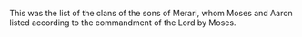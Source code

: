 This was the list of the clans of the sons of Merari, whom Moses and Aaron listed according to the commandment of the Lord by Moses.
